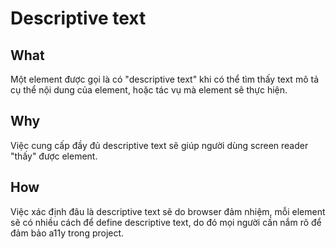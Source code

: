 # Descriptive text

## What

Một element được gọi là có "descriptive text" khi có thể tìm thấy text mô tả cụ thể nội dung của element, hoặc tác vụ mà
element sẽ thực hiện.

## Why

Việc cung cấp đầy đủ descriptive text sẽ giúp người dùng screen reader "thấy" được element.

## How

Việc xác định đâu là descriptive text sẽ do browser đảm nhiệm, mỗi element sẽ có nhiều cách để define descriptive text,
do đó mọi người cần nắm rõ để đảm bảo a11y trong project.
